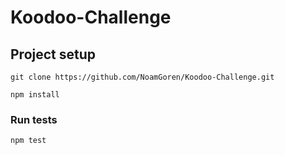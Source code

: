 # Koodoo-Challenge


## Project setup
```
git clone https://github.com/NoamGoren/Koodoo-Challenge.git
```

```
npm install
```

### Run tests
```
npm test
```
